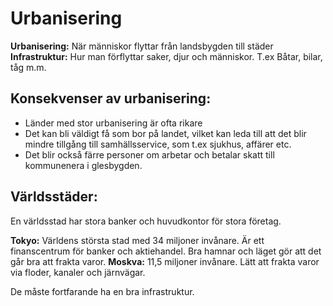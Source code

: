 # Urbanisering

**Urbanisering:** När människor flyttar från landsbygden till städer   
**Infrastruktur:** Hur man förflyttar saker, djur och människor. T.ex Båtar, bilar, tåg m.m.

## Konsekvenser av urbanisering:
- Länder med stor urbanisering är ofta rikare
- Det kan bli väldigt få som bor på landet, vilket kan leda till att det blir mindre tillgång till samhällsservice, som t.ex sjukhus, affärer etc.
- Det blir också färre personer om arbetar och betalar skatt till kommunenera i glesbygden.

## Världsstäder:
En världsstad har stora banker och huvudkontor för stora företag.

**Tokyo:** Världens största stad med 34 miljoner invånare. Är ett finanscentrum för banker och aktiehandel. Bra hamnar och läget gör att det går bra att frakta varor.
**Moskva:** 11,5 miljoner invånare. Lätt att frakta varor via floder, kanaler och järnvägar.   

De måste fortfarande ha en bra infrastruktur. 
